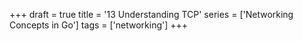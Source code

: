 +++
draft = true
title = '13 Understanding TCP'
series = ['Networking Concepts in Go']
tags = ['networking']
+++